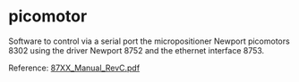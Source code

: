 # picomotor

Software to control via a serial port the micropositioner Newport picomotors 8302 
using the driver Newport 8752 and the ethernet interface 8753.

Reference: [87XX_Manual_RevC.pdf](https://www.google.com/url?sa=t&rct=j&q=&esrc=s&source=web&cd=4&cad=rja&uact=8&ved=0ahUKEwiZxJbFoJjUAhXlzFQKHXM4DBcQFgg4MAM&url=http%3A%2F%2F164.54.212.3%2Fcontrol_systems_manuals%2F87XX_Manual_RevC.pdf&usg=AFQjCNHWd5mbRBRU0qv3QARiJpGv4-ajrA&sig2=GQOSkNfHMPpKfCygEaz_fw)

